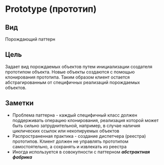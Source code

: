 # Prototype (прототип)

## Вид
Порождающий паттерн
## Цель
Задает вид порождаемых объектов путем инициализации создателя прототипом объекта. Новые объекты создаются с помощью клонирования прототипа. Таким образом клиент остается абстрагированным от специфичных реализаций порождаемых объектов.

## Заметки
- Проблема паттерна - каждый специфичный класс должен поддерживать операцию клонирования, реализация которой может быть сильно затруднительной, например, в случае наличия циклических ссылок или некопируемых объектов
- Распространенная практика - создание диспетчера (реестра) прототипов. Клиент должен не управлять прототипом самостоятельно, а сохранять и извлекать из реестра
- Иногда используется в совокупности с паттерном ***абстрактная фабрика***
